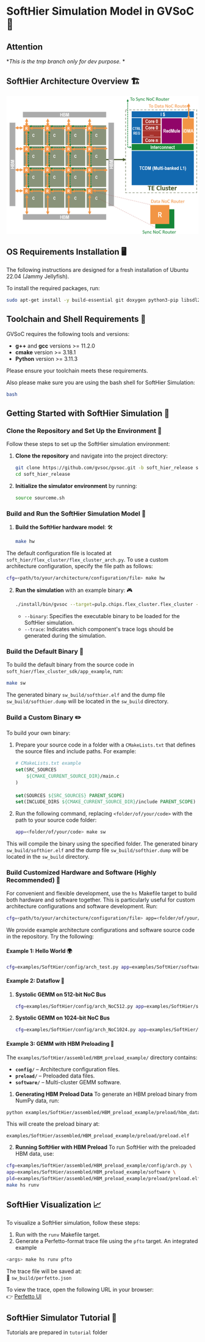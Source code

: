 # SoftHier Simulation Model in GVSoC 🚀

## Attention

**This is the tmp branch only for dev purpose.*
*
## SoftHier Architecture Overview 🏗️

![SoftHier Architecture Diagram](docs/figures/SoftHier_Arch.png)

## OS Requirements Installation 🖥️

The following instructions are designed for a fresh installation of Ubuntu 22.04 (Jammy Jellyfish).

To install the required packages, run:

```bash
sudo apt-get install -y build-essential git doxygen python3-pip libsdl2-dev curl cmake gtkwave libsndfile1-dev rsync autoconf automake texinfo libtool pkg-config libsdl2-ttf-dev
```

## Toolchain and Shell Requirements 🔧

GVSoC requires the following tools and versions:

- **g++** and **gcc** versions >= 11.2.0
- **cmake** version >= 3.18.1
- **Python** version >= 3.11.3

Please ensure your toolchain meets these requirements. 

Also please make sure you are using the bash shell for SoftHier Simulation:

```bash
bash
```

## Getting Started with SoftHier Simulation 🚀

### Clone the Repository and Set Up the Environment 🏁

Follow these steps to set up the SoftHier simulation environment:

1. **Clone the repository** and navigate into the project directory:

   ```bash
   git clone https://github.com/gvsoc/gvsoc.git -b soft_hier_release soft_hier_release
   cd soft_hier_release
   ```

2. **Initialize the simulator environment** by running:

   ```bash
   source sourceme.sh
   ```

### Build and Run the SoftHier Simulation Model 🧱

1. **Build the SoftHier hardware model**: 🛠️

   ```bash
   make hw
   ```
The default configuration file is located at `soft_hier/flex_cluster/flex_cluster_arch.py`. To use a custom architecture configuration, specify the file path as follows:

   ```bash
   cfg=<path/to/your/architecture/configuration/file> make hw
   ```

2. **Run the simulation** with an example binary: 🎮

   ```bash
   ./install/bin/gvsoc --target=pulp.chips.flex_cluster.flex_cluster --binary examples/SoftHier/binary/example.elf run --trace=/chip/cluster_0/redmule
   ```

   - `--binary`: Specifies the executable binary to be loaded for the SoftHier simulation.
   - `--trace`: Indicates which component's trace logs should be generated during the simulation.


### Build the Default Binary 💾
To build the default binary from the source code in `soft_hier/flex_cluster_sdk/app_example`, run:
   ```bash
   make sw
   ```
The generated binary `sw_build/softhier.elf` and the dump file `sw_build/softhier.dump` will be located in the `sw_build` directory.

### Build a Custom Binary ✏️
To build your own binary:

1. Prepare your source code in a folder with a `CMakeLists.txt` that defines the source files and include paths. For example:
   ```cmake
   # CMakeLists.txt example
   set(SRC_SOURCES
       ${CMAKE_CURRENT_SOURCE_DIR}/main.c
   )
   
   set(SOURCES ${SRC_SOURCES} PARENT_SCOPE)
   set(INCLUDE_DIRS ${CMAKE_CURRENT_SOURCE_DIR}/include PARENT_SCOPE)
   ```

2. Run the following command, replacing `<folder/of/your/code>` with the path to your source code folder:
   ```bash
   app=<folder/of/your/code> make sw
   ```

This will compile the binary using the specified folder. The generated binary `sw_build/softhier.elf` and the dump file `sw_build/softhier.dump` will be located in the `sw_build` directory.


### Build Customized Hardware and Software (Highly Recommended) 🧩

For convenient and flexible development, use the `hs` Makefile target to build both hardware and software together. This is particularly useful for custom architecture configurations and software development. Run:

```bash
cfg=<path/to/your/architecture/configuration/file> app=<folder/of/your/code> make hs
```

We provide example architecture configurations and software source code in the repository. Try the following:

#### Example 1: Hello World 🌍
```bash
cfg=examples/SoftHier/config/arch_test.py app=examples/SoftHier/software/test make hs; make run
```

#### Example 2:  Dataflow 🎯
1. **Systolic GEMM on 512-bit NoC Bus**
   ```bash
   cfg=examples/SoftHier/config/arch_NoC512.py app=examples/SoftHier/software/gemm_systolic make hs; make runv
   ```
2. **Systolic GEMM on 1024-bit NoC Bus**
   ```bash
   cfg=examples/SoftHier/config/arch_NoC1024.py app=examples/SoftHier/software/gemm_systolic make hs; make runv
   ```

#### Example 3:  GEMM with HBM Preloading 🚀
The `examples/SoftHier/assembled/HBM_preload_example/` directory contains:
- **`config/`** – Architecture configuration files.
- **`preload/`** – Preloaded data files.
- **`software/`** – Multi-cluster GEMM software.

1. **Generating HBM Preload Data**
To generate an HBM preload binary from NumPy data, run:
```bash
python examples/SoftHier/assembled/HBM_preload_example/preload/hbm_data.py
```
This will create the preload binary at:
```
examples/SoftHier/assembled/HBM_preload_example/preload/preload.elf
```

2. **Running SoftHier with HBM Preload**
To run SoftHier with the preloaded HBM data, use:
```bash
cfg=examples/SoftHier/assembled/HBM_preload_example/config/arch.py \
app=examples/SoftHier/assembled/HBM_preload_example/software \
pld=examples/SoftHier/assembled/HBM_preload_example/preload/preload.elf \
make hs runv
```

## SoftHier Visualization 📈

To visualize a SoftHier simulation, follow these steps:
1. Run with the `runv` Makefile target.
2. Generate a Perfetto-format trace file using the `pfto` target.
An integrated example
```bash
<args> make hs runv pfto
```

The trace file will be saved at:  
📂 `sw_build/perfetto.json`

To view the trace, open the following URL in your browser:  
👉 [Perfetto UI](https://ui.perfetto.dev/)

## SoftHier Simulator Tutorial 📖

Tutorials are prepared in `tutorial` folder


